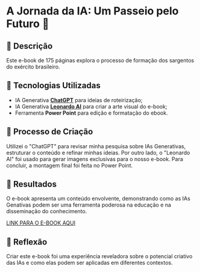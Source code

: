 # A Jornada da IA: Um Passeio pelo Futuro 🌌

## 📒 Descrição
Este e-book de 175 páginas explora o processo de formação dos sargentos do exército brasileiro.

## 🤖 Tecnologias Utilizadas
- IA Generativa **[ChatGPT](https://chat.openai.com)** para ideias de roteirização;
- IA Generativa **[Leonardo AI](https://leonardo.ai)** para criar a arte visual do e-book;
- Ferramenta **Power Point** para edição e formatação do ebook.

## 🧐 Processo de Criação
Utilizei o "ChatGPT" para revisar minha pesquisa sobre IAs Generativas, estruturar o conteúdo e refinar minhas ideias. Por outro lado, o "Leonardo AI" foi usado para gerar imagens exclusivas para o nosso e-book. Para concluir, a montagem final foi feita no Power Point.

## 🚀 Resultados
O e-book apresenta um conteúdo envolvente, demonstrando como as IAs Genativas podem ser uma ferramenta poderosa na educação e na disseminação do conhecimento.

<p><a href="A Formação Dos Sargentos Das Armas.pdf">LINK PARA O E-BOOK AQUI</a></p>

## 💭 Reflexão
Criar este e-book foi uma experiência reveladora sobre o potencial criativo das IAs e como elas podem ser aplicadas em diferentes contextos.
